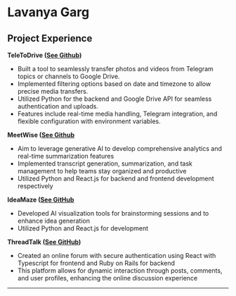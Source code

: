 # Lavanya Garg

## Project Experience

**TeleToDrive ([See Github](https://github.com/lavanyagarg112/teletodrive))**
- Built a tool to seamlessly transfer photos and videos from Telegram topics or channels to Google Drive.
- Implemented filtering options based on date and timezone to allow precise media transfers.
- Utilized Python for the backend and Google Drive API for seamless authentication and uploads.
- Features include real-time media handling, Telegram integration, and flexible configuration with environment variables.

**MeetWise ([See Github](https://github.com/lavanyagarg112/meetwise)**
- Aim to leverage generative AI to develop comprehensive analytics and real-time summarization features  
- Implemented transcript generation, summarization, and task management to help teams stay organized and productive  
- Utilized Python and React.js for backend and frontend development respectively  

**IdeaMaze ([See GitHub](https://github.com/lavanyagarg112/ai-ideamaze)**  
- Developed AI visualization tools for brainstorming sessions and to enhance idea generation  
- Utilized Python and React.js for development  

**ThreadTalk ([See GitHub](https://github.com/lavanyagarg112/threadtalk))**  
- Created an online forum with secure authentication using React with Typescript for frontend and Ruby on Rails for backend  
- This platform allows for dynamic interaction through posts, comments, and user profiles, enhancing the online discussion experience  

---
